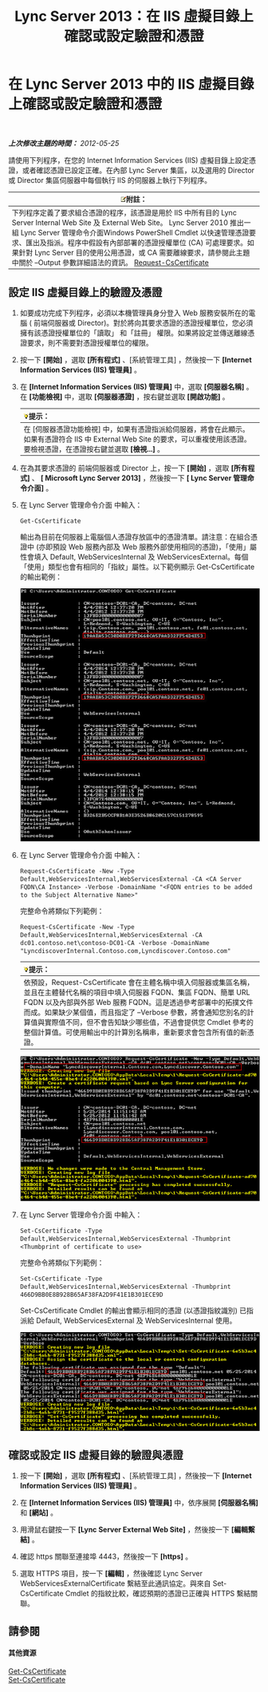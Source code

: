 ﻿---
title: Lync Server 2013：在 IIS 虛擬目錄上確認或設定驗證和憑證
TOCTitle: 在 IIS 虛擬目錄上確認或設定驗證和憑證
ms:assetid: 3ca90be0-1d64-447c-807a-3a2ee3bf625e
ms:mtpsurl: https://technet.microsoft.com/zh-tw/library/Gg429702(v=OCS.15)
ms:contentKeyID: 49290659
ms.date: 08/10/2015
mtps_version: v=OCS.15
ms.translationtype: HT
---

# 在 Lync Server 2013 中的 IIS 虛擬目錄上確認或設定驗證和憑證

 

_**上次修改主題的時間：** 2012-05-25_

請使用下列程序，在您的 Internet Information Services (IIS) 虛擬目錄上設定憑證，或者確認憑證已設定正確。在內部 Lync Server 集區，以及選用的 Director 或 Director 集區伺服器中每個執行 IIS 的伺服器上執行下列程序。

<table>
<thead>
<tr class="header">
<th><img src="images/Gg398811.note(OCS.15).gif" title="note" alt="note" />附註：</th>
</tr>
</thead>
<tbody>
<tr class="odd">
<td>下列程序定義了要求組合憑證的程序，該憑證是用於 IIS 中所有目的 Lync Server Internal Web Site 及 External Web Site。 Lync Server 2010 推出一組 Lync Server 管理命令介面Windows PowerShell Cmdlet 以快速管理憑證要求、匯出及指派。程序中假設有內部部署的憑證授權單位 (CA) 可處理要求。如果針對 Lync Server 目的使用公用憑證，或 CA 需要離線要求，請參閱此主題中關於 –Output 參數詳細語法的資訊。 <a href="request-cscertificate.md">Request-CsCertificate</a></td>
</tr>
</tbody>
</table>


## 設定 IIS 虛擬目錄上的驗證及憑證

1.  如要成功完成下列程序，必須以本機管理員身分登入 Web 服務安裝所在的電腦 ( 前端伺服器或 Director)。對於將向其要求憑證的憑證授權單位，您必須擁有該憑證授權單位的「讀取」 和「註冊」 權限。如果將設定並傳送離線憑證要求，則不需要對憑證授權單位的權限。

2.  按一下 **\[開始\]** ，選取 **\[所有程式\]** 、\[系統管理工具\] ，然後按一下 **\[Internet Information Services (IIS) 管理員\]** 。

3.  在 **\[Internet Information Services (IIS) 管理員\]** 中，選取 **\[伺服器名稱\]** 。在 **\[功能檢視\]** 中，選取 **\[伺服器憑證\]** ，按右鍵並選取 **\[開啟功能\]** 。
    
    <table>
    <thead>
    <tr class="header">
    <th><img src="images/JJ205025.tip(OCS.15).gif" title="tip" alt="tip" />提示：</th>
    </tr>
    </thead>
    <tbody>
    <tr class="odd">
    <td>在 [伺服器憑證功能檢視] 中，如果有憑證指派給伺服器，將會在此顯示。如果有憑證符合 IIS 中 External Web Site 的要求，可以重複使用該憑證。要檢視憑證，在憑證按右鍵並選取 <strong>[檢視...]</strong> 。</td>
    </tr>
    </tbody>
    </table>


4.  在為其要求憑證的 前端伺服器或 Director 上，按一下 **\[開始\]** ，選取 **\[所有程式\]** 、 **\[ Microsoft Lync Server 2013\]** ，然後按一下 **\[ Lync Server 管理命令介面\]** 。

5.  在 Lync Server 管理命令介面 中輸入：
    
        Get-CsCertificate
    
    輸出為目前在伺服器上電腦個人憑證存放區中的憑證清單。請注意：在組合憑證中 (亦即預設 Web 服務內部及 Web 服務外部使用相同的憑證)，「使用」屬性會填入 Default, WebServicesInternal 及 WebServicesExternal。每個「使用」類型也會有相同的「指紋」屬性。以下範例顯示 Get-CsCertificate 的輸出範例：
    
    ![目前 scert 狀態的 Get-CsCertificate 資訊](images/Gg429702.664f6326-6cd5-48e2-8235-fc3950ea43b4(OCS.15).jpg "目前 scert 狀態的 Get-CsCertificate 資訊")

6.  在 Lync Server 管理命令介面 中輸入：
    
        Request-CsCertificate -New -Type Default,WebServicesInternal,WebServicesExternal -CA <CA Server FQDN\CA Instance> -Verbose -DomainName "<FQDN entries to be added to the Subject Alternative Name>"
    
    完整命令將類似下列範例：
    
        Request-CsCertificate -New -Type Default,WebServicesInternal,WebServicesExternal -CA dc01.contoso.net\contoso-DC01-CA -Verbose -DomainName "LyncdiscoverInternal.Contoso.com,Lyncdiscover.Contoso.com"
    
    <table>
    <thead>
    <tr class="header">
    <th><img src="images/JJ205025.tip(OCS.15).gif" title="tip" alt="tip" />提示：</th>
    </tr>
    </thead>
    <tbody>
    <tr class="odd">
    <td>依預設，Request-CsCertificate 會在主體名稱中填入伺服器或集區名稱，並且在主體替代名稱的項目中填入伺服器 FQDN、集區 FQDN、簡單 URL FQDN 以及內部與外部 Web 服務 FQDN。這是透過參考部署中的拓撲文件而成。如果缺少某個值，而且指定了 –Verbose 參數，將會通知您別名的計算值與實際值不同，但不會告知缺少哪些值，不過會提供您 Cmdlet 參考的整個計算值。可使用輸出中的計算別名稱串，重新要求會包含所有值的新憑證。</td>
    </tr>
    </tbody>
    </table>
    
    ![使用 Request-CsCertifica 從 cert 要求輸出](images/Gg429702.9e59a657-fa75-4454-8fd3-57c81e829f7b(OCS.15).jpg "使用 Request-CsCertifica 從 cert 要求輸出")

7.  在 Lync Server 管理命令介面 中輸入：
    
        Set-CsCertificate -Type Default,WebServicesInternal,WebServicesExternal -Thumbprint <Thumbprint of certificate to use>
    
    完整命令將類似下列範例：
    
        Set-CsCertificate -Type Default,WebServicesInternal,WebServicesExternal -Thumbprint 466D9BB0E8B928B65AF38FA2D9F41E1B301ECE9D
    
    Set-CsCertificate Cmdlet 的輸出會顯示相同的憑證 (以憑證指紋識別) 已指派給 Default, WebServicesExternal 及 WebServicesInternal 使用。
    
    ![IIS WebExt 之 Set-CsCertificate 的輸出](images/Gg429702.dd451c9d-7b49-4408-8071-c868cb1e678c(OCS.15).jpg "IIS WebExt 之 Set-CsCertificate 的輸出")

## 確認或設定 IIS 虛擬目錄的驗證與憑證

1.  按一下 **\[開始\]** ，選取 **\[所有程式\]** 、\[系統管理工具\] ，然後按一下 **\[Internet Information Services (IIS) 管理員\]** 。

2.  在 **\[Internet Information Services (IIS) 管理員\]** 中，依序展開 **\[伺服器名稱\]** 和 **\[網站\]** 。

3.  用滑鼠右鍵按一下 **\[Lync Server External Web Site\]** ，然後按一下 **\[編輯繫結\]** 。

4.  確認 https 關聯至連接埠 4443，然後按一下 **\[https\]** 。

5.  選取 HTTPS 項目，按一下 **\[編輯\]** ，然後確認 Lync Server WebServicesExternalCertificate 繫結至此通訊協定。與來自 Set-CsCertificate Cmdlet 的指紋比較，確認預期的憑證已正確與 HTTPS 繫結關聯。

## 請參閱

#### 其他資源

[Get-CsCertificate](get-cscertificate.md)  
[Set-CsCertificate](set-cscertificate.md)

